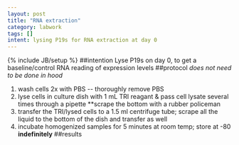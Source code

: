 ```yaml
---
layout: post
title: "RNA extraction"
category: labwork
tags: []
intent: lysing P19s for RNA extraction at day 0
---
```

{% include JB/setup %}
##intention
Lyse P19s on day 0, to get a baseline/control RNA reading of expression levels
##protocol
*does not need to be done in hood*
1. wash cells 2x with PBS -- thoroughly remove PBS
2. lyse cells in culture dish with 1 mL TRI reagant & pass cell lysate several times through a pipette
**scrape the bottom with a rubber policeman
3. transfer the TRI/lysed cells to a 1.5 ml centrifuge tube; scrape all the liquid to the bottom of the dish and transfer as well
4. incubate homogenized samples for 5 minutes at room temp; store at -80 **indefinitely**
##results
